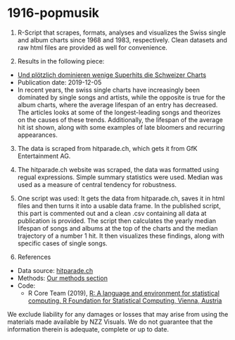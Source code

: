 # 1916-popmusik

1. R-Script that scrapes, formats, analyses and visualizes the Swiss single and album charts since 1968 and 1983, respectively. Clean datasets and raw html files are provided as well for convenience.

2. Results in the following piece:
  * [Und plötzlich dominieren wenige Superhits die Schweizer Charts](https://www.nzz.ch/feuilleton/schweizer-charts-und-ploetzlich-dominieren-wenige-superhits-ld.1488251)
  * Publication date: 2019-12-05
  * In recent years, the swiss single charts have increasingly been dominated by single songs and artists, while the opposite is true for the album charts, where the average lifespan of an entry has decreased. The articles looks at some of the longest-leading songs and theorizes on the causes of these trends. Additionally, the lifespan of the average hit ist shown, along with some examples of late bloomers and recurring appearances.
  
3. The data is scraped from hitparade.ch, which gets it from GfK Entertainment AG.

4. The hitparade.ch website was scraped, the data was formatted using regual expressions. Simple summary statistics were used. Median was used as a measure of central tendency for robustness.

5. One script was used: It gets the data from hitparade.ch, saves it in html files and then turns it into a usable data frame. In the published script, this part is commented out and a clean .csv containing all data at publication is provided. The script then calculates the yearly median lifespan of songs and albums at the top of the charts and the median trajectory of a number 1 hit. It then visualizes these findings, along with specific cases of single songs.
  
6. References
  * Data source: [hitparade.ch](https://www.https://hitparade.ch/charts)
  * Methods: [Our methods section](https://www.nzz.ch/feuilleton/schweizer-charts-und-ploetzlich-dominieren-wenige-superhits-ld.1488251#subtitle-die-methodik-im-detail)
  * Code: 
    * R Core Team (2019), [R: A language and environment for statistical computing. R Foundation for Statistical Computing, Vienna, Austria](http://www.R-project.org)

We exclude liability for any damages or losses that may arise from using the materials made available by NZZ Visuals. We do not guarantee that the information therein is adequate, complete or up to date.
